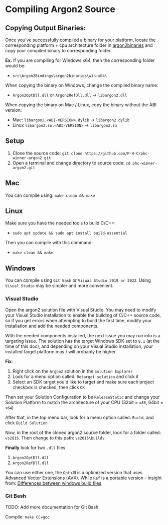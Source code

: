 # Compiling Argon2 Source

## Copying Output Binaries:

Once you've successfully compiled a binary for your platform, locate the corresponding platform + cpu architecture
folder in [argon2binaries](../src/Argon2Bindings/argon2binaries) and copy your compiled binary to corresponding folder.

**Ex.** If you are compiling for Windows x64, then the corresponding folder would be:

- `src\Argon2Bindings\argon2binaries\win-x64\`

When copying the binary on Windows, change the compiled binary name:

- `Argon2OptDll.dll` or `Argon2RefDll.dll` &#8594; `libargon2.dll`

When copying the binary on Mac / Linux, copy the binary without the ABI version:

- Mac:  `libargon2.<ABI-VERSION>.dylib` &#8594; `libargon2.dylib`
- Linux `libargon2.so.<ABI-VERSION>`    &#8594; `libargon2.so`

## Setup

1. Clone the source code: `git clone https://github.com/P-H-C/phc-winner-argon2.git`
2. Open a terminal and change directory to source code: `cd phc-winner-argon2.git`

## Mac

You can compile using: `make clean && make`

## Linux

Make sure you have the needed tools to build C/C++:

- `sudo apt update && sudo apt install build-essential`

Then you can compile with this command:

- `make clean && make`

## Windows

You can compile using `Git Bash` or `Visual Studio 2019 or 2022`. Using `Visual Studio` may be simpler and more
convenient.

### Visual Studio

Open the argon2 solution file with Visual Studio. You may need to modify your Visual Studio installation to enable the
building of C/C++ source code, so if you get errors when attempting to build the first time, modify your installation
and add the needed components.

With the needed components installed, the next issue you may run into is a targeting issue. The solution has the target
Windows SDK set to `8.1` (at the time of this doc), and depending on your Visual Studio installation, your installed
target platform may / will probably be higher.

**Fix**:

1. Right click on the `Argon2` solution in the `Solution Explorer`
2. Look for a menu option called: `Retarget solution` and click it
3. Select an SDK target you'd like to target and make sure each project checkbox is checked, then click `OK`

Then set your Solution Configuration to be `ReleaseStatic` and change your Solution Platform to match the architecture
of your CPU (32bit = `x86`, 64bit = `x64`)

After that, in the top menu bar, look for a menu option called: `Build`, and click `Build Solution`

Now, in the root of the cloned argon2 source folder, look for a folder called: `vs2015`. Then change to this
path: `vs2015\build\`

**Finally** look for two `.dll` files

1. `Argon2OptDll.dll`
2. `Argon2RefDll.dll`

You can use either one, the `Opt` dll is a optimized version that uses Advanced Vector Extensions (AVX). While `Ref` is
a portable version - insight
from: [Differences between windows build files](https://github.com/P-H-C/phc-winner-argon2/issues/258).

### Git Bash

TODO: Add more documentation for Git Bash

Compile: `make CC=gcc`